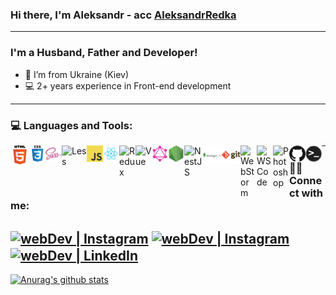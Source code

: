 ### Hi there, I'm Aleksandr - acc [AleksandrRedka][github]
***
### I'm a Husband, Father and Developer!
- 📍 I’m from Ukraine (Kiev)
- 💻 2+ years experience in Front-end development
***

### 💻 Languages and Tools:

[<img align="left" alt="HTML5" width="30px" src="https://raw.githubusercontent.com/github/explore/80688e429a7d4ef2fca1e82350fe8e3517d3494d/topics/html/html.png" />][resume]
[<img align="left" alt="CSS3" width="26px" src="https://raw.githubusercontent.com/github/explore/80688e429a7d4ef2fca1e82350fe8e3517d3494d/topics/css/css.png" />][resume]
[<img align="left" alt="Sass" width="26px" src="https://raw.githubusercontent.com/github/explore/80688e429a7d4ef2fca1e82350fe8e3517d3494d/topics/sass/sass.png" />][resume]
[<img align="left" alt="Less" width="40px" src="https://upload.wikimedia.org/wikipedia/commons/thumb/8/81/LESS_Logo.svg/359px-LESS_Logo.svg.png" />][resume]
[<img align="left" alt="JavaScript" width="26px" src="https://raw.githubusercontent.com/github/explore/80688e429a7d4ef2fca1e82350fe8e3517d3494d/topics/javascript/javascript.png" />][resume]
[<img align="left" alt="React" width="26px" src="https://raw.githubusercontent.com/github/explore/80688e429a7d4ef2fca1e82350fe8e3517d3494d/topics/react/react.png" />][resume]
[<img align="left" alt="Redux" width="26px" src="https://raw.githubusercontent.com/reduxjs/redux/master/logo/logo.png" />][resume]
[<img align="left" alt="Vue" width="26px" src="https://camo.githubusercontent.com/728ce9f78c3139e76fa69925ad7cc502e32795d2/68747470733a2f2f7675656a732e6f72672f696d616765732f6c6f676f2e706e67" />][resume]
[<img align="left" alt="GraphQL" width="26px" src="https://raw.githubusercontent.com/github/explore/80688e429a7d4ef2fca1e82350fe8e3517d3494d/topics/graphql/graphql.png" />][resume]
[<img align="left" alt="Node.js" width="26px" src="https://raw.githubusercontent.com/github/explore/80688e429a7d4ef2fca1e82350fe8e3517d3494d/topics/nodejs/nodejs.png" />][resume]
[<img align="left" alt="NestJS" width="30px" src="https://camo.githubusercontent.com/c4fd9ae4b5274b73d4d51c42263409ce74572040/68747470733a2f2f6e6573746a732e636f6d2f696d672f6c6f676f2d736d616c6c2e737667" />][resume]
[<img align="left" alt="MongoDB" width="30px" src="https://raw.githubusercontent.com/github/explore/80688e429a7d4ef2fca1e82350fe8e3517d3494d/topics/mongodb/mongodb.png" />][resume]
[<img align="left" alt="Git" width="30px" src="https://raw.githubusercontent.com/github/explore/80688e429a7d4ef2fca1e82350fe8e3517d3494d/topics/git/git.png" />][resume]


[<img align="left" alt="WebStorm" width="26px" src="https://cdn.freebiesupply.com/logos/large/2x/webstorm-icon-logo-svg-vector.svg" />][resume]
[<img align="left" alt="WSCode" width="26px" src="https://upload.wikimedia.org/wikipedia/commons/thumb/2/2d/Visual_Studio_Code_1.18_icon.svg/1028px-Visual_Studio_Code_1.18_icon.svg.png" />][resume]
[<img align="left" alt="Photoshop" width="26px" src="https://upload.wikimedia.org/wikipedia/commons/thumb/2/20/Photoshop_CC_icon.png/615px-Photoshop_CC_icon.png" />][resume]
[<img align="left" alt="GitHub" width="26px" src="https://raw.githubusercontent.com/github/explore/78df643247d429f6cc873026c0622819ad797942/topics/github/github.png" />][resume]
[<img align="left" alt="Terminal" width="26px" src="https://raw.githubusercontent.com/github/explore/80688e429a7d4ef2fca1e82350fe8e3517d3494d/topics/terminal/terminal.png" />][resume]




***
### 🤝📱 Connect with me:

[<img align="center" alt="webDev | Instagram" width="40px" src="https://cdn.jsdelivr.net/npm/simple-icons@v3/icons/facebook.svg" />][facebook]
[<img align="center" alt="webDev | Instagram" width="40px" src="https://cdn.jsdelivr.net/npm/simple-icons@v3/icons/instagram.svg" />][instagram]
[<img align="center" alt="webDev | LinkedIn" width="40px" src="https://cdn.jsdelivr.net/npm/simple-icons@v3/icons/linkedin.svg" />][linkedin]
---

[![Anurag's github stats](https://github-readme-stats.vercel.app/api?username=)](https://github.com/anuraghazra/github-readme-stats)


[github]: https://github.com/AleksandrRedka
[facebook]: https://www.facebook.com/AlxRedka/
[instagram]: https://www.instagram.com/r_e_d_k_a_/
[linkedin]: https://www.linkedin.com/in/aredka/
[resume]: https://www.canva.com/design/DADLhImWi38/zwR8GKGmgDQqzaJQIuxgEw/view?utm_content=DADLhImWi38&utm_campaign=designshare&utm_medium=link&utm_source=sharebutton

